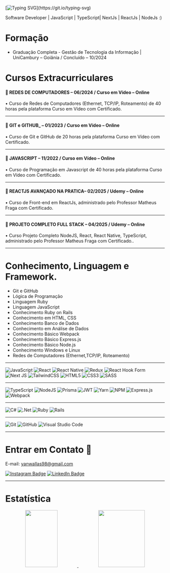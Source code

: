 
[![Typing SVG](https://readme-typing-svg.herokuapp.com/?color=rgb(139,0,0)&size=32&center=true&vCenter=true&width=1000&lines=OLÁ,+BEM+VINDOS+AO+MEU+PERFIL!;)](https://git.io/typing-svg)

Software Developer | JavaScript | TypeScript| NextJs | ReactJs | NodeJs :)

# Formação
* Graduação Completa - Gestão de Tecnologia da Informação | UniCambury – Goiânia / Concluído – 10/2024


# Cursos Extracurriculares
#### <font style="vertical-align: inherit;">📌</font></font> REDES DE COMPUTADORES – 06/2024 / Curso em Vídeo – Online <br/>
• Curso de Redes de Computadores (Ethernet, TCP/IP, Roteamento) de 40 horas pela plataforma Curso em Vídeo com Certificado.
<hr/>

#### <font style="vertical-align: inherit;">📌</font></font> GIT e GITHUB_ – 01/2023 / Curso em Vídeo – Online <br/>
• Curso de Git e GitHub de 20 horas pela plataforma Curso em Vídeo com Certificado.
<hr/>

#### <font style="vertical-align: inherit;">📌</font></font> JAVASCRIPT – 11/2022 / Curso em Vídeo – Online
• Curso de Programação em Javascript de 40 horas pela plataforma Curso em Vídeo com Certificado.
<hr/>

#### <font style="vertical-align: inherit;">📌</font></font> REACTJS AVANÇADO NA PRATICA– 02/2025 / Udemy – Online
• Curso de Front-end em ReactJs, administrado pelo Professor Matheus Fraga com Certificado.
<hr/>

#### <font style="vertical-align: inherit;">📌</font></font> PROJETO COMPLETO FULL STACK – 04/2025 / Udemy – Online
• Curso Projeto Completo NodeJS, React, React Native, TypeScript, administrado pelo Professor Matheus Fraga com Certificado..
<hr/>

# Conhecimento, Linguagem e Framework.

* Git e GitHub
* Lógica de Programação
* Linguagem Ruby
* Linguagem JavaScript
* Conhecimento Ruby on Rails
* Conhecimento em HTML, CSS
* Conhecimento Banco de Dados
* Conhecimento em Análise de Dados
* Conhecimento Básico Webpack
* Conhecimento Básico Express.js
* Conhecimento Básico Node.js
* Conhecimento Windows e Linux
* Redes de Computadores (Ethernet,TCP/IP, Roteamento)
<hr/>

![JavaScript](https://img.shields.io/badge/javascript-%23323330.svg?style=for-the-badge&logo=javascript&logoColor=%23F7DF1E)
![React](https://img.shields.io/badge/react-%2320232a.svg?style=for-the-badge&logo=react&logoColor=%2361DAFB)
![React Native](https://img.shields.io/badge/react_native-%2320232a.svg?style=for-the-badge&logo=react&logoColor=%2361DAFB)
![Redux](https://img.shields.io/badge/redux-%23593d88.svg?style=for-the-badge&logo=redux&logoColor=white)
![React Hook Form](https://img.shields.io/badge/React%20Hook%20Form-%23EC5990.svg?style=for-the-badge&logo=reacthookform&logoColor=white)
![Next JS](https://img.shields.io/badge/Next-black?style=for-the-badge&logo=next.js&logoColor=white)
![TailwindCSS](https://img.shields.io/badge/tailwindcss-%2338B2AC.svg?style=for-the-badge&logo=tailwind-css&logoColor=white)
![HTML5](https://img.shields.io/badge/html5-%23E34F26.svg?style=for-the-badge&logo=html5&logoColor=white)
![CSS3](https://img.shields.io/badge/css3-%231572B6.svg?style=for-the-badge&logo=css3&logoColor=white)
![SASS](https://img.shields.io/badge/SASS-hotpink.svg?style=for-the-badge&logo=SASS&logoColor=white)
<hr/>

![TypeScript](https://img.shields.io/badge/typescript-%23007ACC.svg?style=for-the-badge&logo=typescript&logoColor=white)
![NodeJS](https://img.shields.io/badge/node.js-6DA55F?style=for-the-badge&logo=node.js&logoColor=white)
![Prisma](https://img.shields.io/badge/Prisma-3982CE?style=for-the-badge&logo=Prisma&logoColor=white)
![JWT](https://img.shields.io/badge/JWT-black?style=for-the-badge&logo=JSON%20web%20tokens)
![Yarn](https://img.shields.io/badge/yarn-%232C8EBB.svg?style=for-the-badge&logo=yarn&logoColor=white)
![NPM](https://img.shields.io/badge/NPM-%23CB3837.svg?style=for-the-badge&logo=npm&logoColor=white)
![Express.js](https://img.shields.io/badge/express.js-%23404d59.svg?style=for-the-badge&logo=express&logoColor=%2361DAFB)
![Webpack](https://img.shields.io/badge/webpack-%238DD6F9.svg?style=for-the-badge&logo=webpack&logoColor=black)
<hr/>

![C#](https://img.shields.io/badge/c%23-%23239120.svg?style=for-the-badge&logo=csharp&logoColor=white)
![.Net](https://img.shields.io/badge/.NET-5C2D91?style=for-the-badge&logo=.net&logoColor=white)
![Ruby](https://img.shields.io/badge/ruby-%23CC342D.svg?style=for-the-badge&logo=ruby&logoColor=white)
![Rails](https://img.shields.io/badge/rails-%23CC0000.svg?style=for-the-badge&logo=ruby-on-rails&logoColor=white)
<hr/>

![Git](https://img.shields.io/badge/git-%23F05033.svg?style=for-the-badge&logo=git&logoColor=white)
![GitHub](https://img.shields.io/badge/github-%23121011.svg?style=for-the-badge&logo=github&logoColor=white)
![Visual Studio Code](https://img.shields.io/badge/Visual%20Studio%20Code-0078d7.svg?style=for-the-badge&logo=visual-studio-code&logoColor=white)


<hr/>

# Entrar em Contato <font style="vertical-align: inherit;"><font style="vertical-align: inherit;">📌</font></font>

E-mail: yanwallas98@gmail.com

[![Instagram Badge](https://img.shields.io/badge/Instagram-E4405F?style=for-the-badge&logo=instagram&logoColor=white)](https://www.instagram.com/yanwallas/)
[![LinkedIn Badge](https://img.shields.io/static/v1?style=for-the-badge&message=LinkedIn&color=0A66C2&logo=LinkedIn&logoColor=FFFFFF&label=)](https://www.linkedin.com/in/yan-wallas-4730a2239/)
<hr/>

# Estatística

<p align="center">
    <a href="https://github.com/YanWallas?tab=repositories">
        <img width="45%" height="180em" src="https://github-readme-stats-eight-theta.vercel.app/api?username=YanWallas&theme=gotham&show_icons=true&hide_border=true&include_all_commits=true&count_private=true" />
        <img width="54%" height="180em" src=https://github-readme-stats.vercel.app/api/top-langs/?username=YanWallas&theme=gotham&layout=compact&https://github.com/YanWallas/github-readme-stats/>
    </a>
</p>

